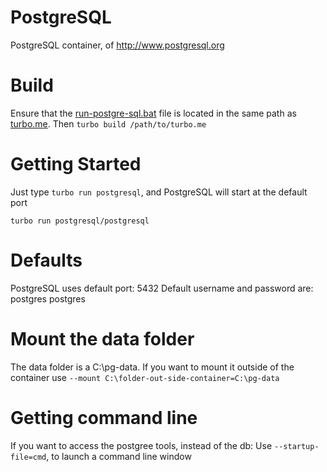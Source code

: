 PostgreSQL
================
PostgreSQL container, of http://www.postgresql.org

# Build
Ensure that the [run-postgre-sql.bat](https://github.com/turboapps/turbome/blob/master/postgresql/run-postgre-sql.bat) file is located in the same path as [turbo.me](https://github.com/turboapps/turbome/blob/master/postgresql/turbo.me). Then `turbo build /path/to/turbo.me`

# Getting Started
Just type `turbo run postgresql`, and PostgreSQL will start at the default port

    turbo run postgresql/postgresql
	
# Defaults
PostgreSQL uses default port: 5432
Default username and password are: postgres postgres

# Mount the data folder
The data folder is a C:\pg-data. If you want to mount it outside of the container use `--mount C:\folder-out-side-container=C:\pg-data`


# Getting command line
If you want to access the postgree tools, instead of the db: Use `--startup-file=cmd`, to launch a command line window
